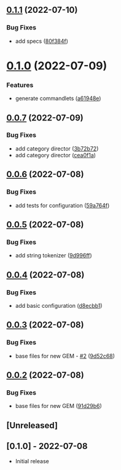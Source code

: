 ## [0.1.1](https://github.com/klueless-io/cmdlet/compare/v0.1.0...v0.1.1) (2022-07-10)


### Bug Fixes

* add specs ([80f384f](https://github.com/klueless-io/cmdlet/commit/80f384f9f7cd1c1ea67396bb12d3119c433ea139))

# [0.1.0](https://github.com/klueless-io/cmdlet/compare/v0.0.7...v0.1.0) (2022-07-09)


### Features

* generate commandlets ([a61948e](https://github.com/klueless-io/cmdlet/commit/a61948e285d488d3aab68a9ef3bd0c136b87170f))

## [0.0.7](https://github.com/klueless-io/cmdlet/compare/v0.0.6...v0.0.7) (2022-07-09)


### Bug Fixes

* add category director ([3b72b72](https://github.com/klueless-io/cmdlet/commit/3b72b72d9f739c9a3711f14a640bb6d527e17140))
* add category director ([cea0f1a](https://github.com/klueless-io/cmdlet/commit/cea0f1ae37bfbb67d634f18cf1d315a80c1f6082))

## [0.0.6](https://github.com/klueless-io/cmdlet/compare/v0.0.5...v0.0.6) (2022-07-08)


### Bug Fixes

* add tests for configuration ([59a764f](https://github.com/klueless-io/cmdlet/commit/59a764f99f84dbe1c5b1022e8fdc2386fcced92a))

## [0.0.5](https://github.com/klueless-io/cmdlet/compare/v0.0.4...v0.0.5) (2022-07-08)


### Bug Fixes

* add string tokenizer ([9d996ff](https://github.com/klueless-io/cmdlet/commit/9d996ff97545617b894d2f29c4500dc44df492b7))

## [0.0.4](https://github.com/klueless-io/cmdlet/compare/v0.0.3...v0.0.4) (2022-07-08)


### Bug Fixes

* add basic configuration ([d8ecbb1](https://github.com/klueless-io/cmdlet/commit/d8ecbb17f61600de3b3f5d8987cc132d6e5ba0b2))

## [0.0.3](https://github.com/klueless-io/cmdlet/compare/v0.0.2...v0.0.3) (2022-07-08)


### Bug Fixes

* base files for new GEM - [#2](https://github.com/klueless-io/cmdlet/issues/2) ([9d52c68](https://github.com/klueless-io/cmdlet/commit/9d52c68acfe98954c456859d40edf7db6e74e044))

## [0.0.2](https://github.com/klueless-io/cmdlet/compare/v0.0.1...v0.0.2) (2022-07-08)


### Bug Fixes

* base files for new GEM ([91d29b6](https://github.com/klueless-io/cmdlet/commit/91d29b6a9fdbfc168610623481a364463c6e5f06))

## [Unreleased]

## [0.1.0] - 2022-07-08

- Initial release

